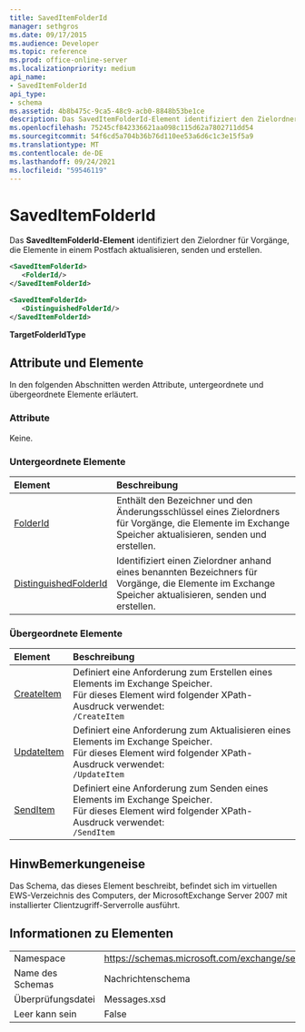 ```yaml
---
title: SavedItemFolderId
manager: sethgros
ms.date: 09/17/2015
ms.audience: Developer
ms.topic: reference
ms.prod: office-online-server
ms.localizationpriority: medium
api_name:
- SavedItemFolderId
api_type:
- schema
ms.assetid: 4b8b475c-9ca5-48c9-acb0-8848b53be1ce
description: Das SavedItemFolderId-Element identifiziert den Zielordner für Vorgänge, die Elemente in einem Postfach aktualisieren, senden und erstellen.
ms.openlocfilehash: 75245cf842336621aa098c115d62a7802711dd54
ms.sourcegitcommit: 54f6cd5a704b36b76d110ee53a6d6c1c3e15f5a9
ms.translationtype: MT
ms.contentlocale: de-DE
ms.lasthandoff: 09/24/2021
ms.locfileid: "59546119"
---
```

# <a name="saveditemfolderid"></a>SavedItemFolderId

Das **SavedItemFolderId-Element** identifiziert den Zielordner für Vorgänge, die Elemente in einem Postfach aktualisieren, senden und erstellen. 
  
```xml
<SavedItemFolderId>
   <FolderId/>
</SavedItemFolderId>
```

```xml
<SavedItemFolderId>
   <DistinguishedFolderId/>
</SavedItemFolderId>
```

**TargetFolderIdType**

## <a name="attributes-and-elements"></a>Attribute und Elemente

In den folgenden Abschnitten werden Attribute, untergeordnete und übergeordnete Elemente erläutert.
  
### <a name="attributes"></a>Attribute

Keine.
  
### <a name="child-elements"></a>Untergeordnete Elemente

|**Element**|**Beschreibung**|
|:-----|:-----|
|[FolderId](folderid.md) <br/> |Enthält den Bezeichner und den Änderungsschlüssel eines Zielordners für Vorgänge, die Elemente im Exchange Speicher aktualisieren, senden und erstellen.  <br/> |
|[DistinguishedFolderId](distinguishedfolderid.md) <br/> |Identifiziert einen Zielordner anhand eines benannten Bezeichners für Vorgänge, die Elemente im Exchange Speicher aktualisieren, senden und erstellen.  <br/> |
   
### <a name="parent-elements"></a>Übergeordnete Elemente

|**Element**|**Beschreibung**|
|:-----|:-----|
|[CreateItem](createitem.md) <br/> |Definiert eine Anforderung zum Erstellen eines Elements im Exchange Speicher.  <br/> Für dieses Element wird folgender XPath-Ausdruck verwendet:   <br/>  `/CreateItem` <br/> |
|[UpdateItem](updateitem.md) <br/> |Definiert eine Anforderung zum Aktualisieren eines Elements im Exchange Speicher.  <br/> Für dieses Element wird folgender XPath-Ausdruck verwendet:   <br/>  `/UpdateItem` <br/> |
|[SendItem](senditem.md) <br/> |Definiert eine Anforderung zum Senden eines Elements im Exchange Speicher.  <br/> Für dieses Element wird folgender XPath-Ausdruck verwendet:   <br/>  `/SendItem` <br/> |
   
## <a name="remarks"></a>HinwBemerkungeneise

Das Schema, das dieses Element beschreibt, befindet sich im virtuellen EWS-Verzeichnis des Computers, der MicrosoftExchange Server 2007 mit installierter Clientzugriff-Serverrolle ausführt.
  
## <a name="element-information"></a>Informationen zu Elementen

|||
|:-----|:-----|
|Namespace  <br/> |https://schemas.microsoft.com/exchange/services/2006/messages  <br/> |
|Name des Schemas  <br/> |Nachrichtenschema  <br/> |
|Überprüfungsdatei  <br/> |Messages.xsd  <br/> |
|Leer kann sein  <br/> |False  <br/> |
   

